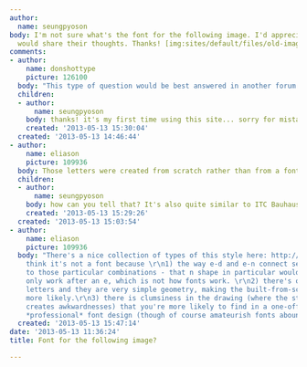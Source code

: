 ```yaml
---
author:
  name: seungpyoson
body: I'm not sure what's the font for the following image. I'd appreciate it if anyone
  would share their thoughts. Thanks! [img:sites/default/files/old-images/eden_logo_4531]
comments:
- author:
    name: donshottype
    picture: 126100
  body: "This type of question would be best answered in another forum:\r\nhttp://typophile.com/typeid\r\nDon"
  children:
  - author:
      name: seungpyoson
    body: thanks! it's my first time using this site... sorry for mistake.
    created: '2013-05-13 15:30:04'
  created: '2013-05-13 14:46:44'
- author:
    name: eliason
    picture: 109936
  body: Those letters were created from scratch rather than from a font.
  children:
  - author:
      name: seungpyoson
    body: how can you tell that? It's also quite similar to ITC Bauhaus (I later found...).
    created: '2013-05-13 15:29:26'
  created: '2013-05-13 15:03:54'
- author:
    name: eliason
    picture: 109936
  body: "There's a nice collection of types of this style here: http://bowfinprintworks.com/BauhausFaces1.html\r\nI
    think it's not a font because \r\n1) the way e-d and e-n connect seems so specific
    to those particular combinations - that n shape in particular would basically
    only work after an e, which is not how fonts work. \r\n2) there's only three different
    letters and they are very simple geometry, making the built-from-scratch theory
    more likely.\r\n3) there is clumsiness in the drawing (where the strict geometry
    creates awkwardnesses) that you're more likely to find in a one-off than in a
    *professional* font design (though of course amateurish fonts abound too). "
  created: '2013-05-13 15:47:14'
date: '2013-05-13 11:36:24'
title: Font for the following image?

---
```

